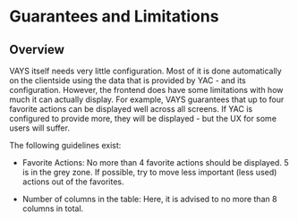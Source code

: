 # Guarantees and Limitations

## Overview

VAYS itself needs very little configuration. Most of it is done automatically on the
clientside using the data that is provided by YAC - and its configuration.
However, the frontend does have some limitations with how much it can actually display.
For example, VAYS guarantees that up to four favorite actions can be displayed well
across all screens. If YAC is configured to provide more, they will be displayed - but the UX for some users will suffer.

The following guidelines exist:

- Favorite Actions: No more than 4 favorite actions should be displayed. 5 is in the grey zone. If possible, try to move less important (less used) actions out of the favorites.

- Number of columns in the table: Here, it is advised to no more than 8 columns in total.






